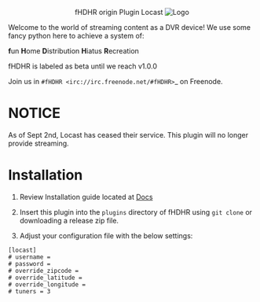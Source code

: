 <p align="center">fHDHR origin Plugin Locast    <img src="docs/images/logo.ico" alt="Logo"/></p>


Welcome to the world of streaming content as a DVR device! We use some fancy python here to achieve a system of:

**f**un
**H**ome
**D**istribution
**H**iatus
**R**ecreation

fHDHR is labeled as beta until we reach v1.0.0

Join us in `#fHDHR <irc://irc.freenode.net/#fHDHR>`_ on Freenode.

# NOTICE
As of Sept 2nd, Locast has ceased their service. This plugin will no longer provide streaming.

# Installation

1) Review Installation guide located at [Docs](https://github.com/fHDHR/fHDHR/blob/main/docs/README.md)

2) Insert this plugin into the `plugins` directory of fHDHR using `git clone` or downloading a release zip file.

3) Adjust your configuration file with the below settings:

````
[locast]
# username =
# password =
# override_zipcode =
# override_latitude =
# override_longitude =
# tuners = 3
````
